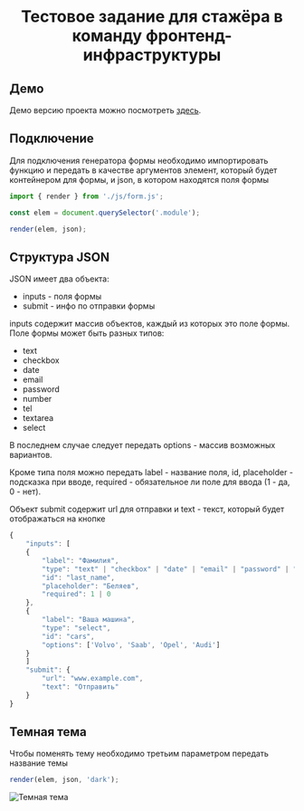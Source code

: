 <h1 align="center">Тестовое задание для стажёра в команду фронтенд-инфраструктуры</h1>

## Демо
Демо версию проекта можно посмотреть [здесь](https://arsb29.github.io/form-generation/).

## Подключение
Для подключения генератора формы необходимо импортировать функцию и передать в качестве аргументов элемент, который будет контейнером для формы, и json, в котором находятся поля формы
```js
import { render } from './js/form.js';

const elem = document.querySelector('.module');

render(elem, json);
```

## Структура JSON
JSON имеет два объекта:
<ul>
    <li>inputs - поля формы</li>
    <li>submit - инфо по отправки формы</li>
</ul>

inputs содержит массив объектов, каждый из которых это поле формы. Поле формы может быть разных типов:
<ul>
    <li>text</li>
    <li>checkbox</li>
    <li>date</li>
    <li>email</li>
    <li>password</li>
    <li>number</li>
    <li>tel</li>
    <li>textarea</li>
    <li>select</li>
</ul>

В последнем случае следует передать options - массив возможных вариантов.

Кроме типа поля можно передать label - название поля, id, placeholder - подсказка при вводе, required - обязательное ли поле для ввода (1 - да, 0 - нет).

Объект submit содержит url для отправки и text - текст, который будет отображаться на кнопке

```js
{
    "inputs": [
    {
        "label": "Фамилия",
        "type": "text" | "checkbox" | "date" | "email" | "password" | "number" | "tel" | "textarea",
        "id": "last_name",
        "placeholder": "Беляев",
        "required": 1 | 0
    },
    {
        "label": "Ваша машина",
        "type": "select",
        "id": "cars",
        "options": ['Volvo', 'Saab', 'Opel', 'Audi']
    }
    ]
    "submit": {
        "url": "www.example.com",
        "text": "Отправить"
    }
}
```

## Темная тема
Чтобы поменять тему необходимо третьим параметром передать название темы
```js
render(elem, json, 'dark');
```
![Темная тема](https://user-images.githubusercontent.com/47639785/123540152-3a41b780-d746-11eb-8706-70dae743d756.gif)
